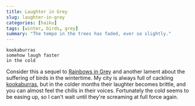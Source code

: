 ```yaml
---
title: Laughter in Grey
slug: laughter-in-grey
categories: [haiku]
tags: [winter, birds, grey]
summary: "The tempo in the trees has faded, ever so slightly."
---
```


```
kookaburras
somehow laugh faster
in the cold
```

Consider this a sequel to [Rainbows in Grey][1] and another lament about the suffering of birds in the wintertime. 
My city is always full of cackling [kookaburras][2], but in the colder months their laughter becomes brittle, and you can almost feel the chills in their voices. 
Fortunately the cold seems to be easing up, so I can't wait until they're screaming at full force again.

[1]: https://wirehaiku.org/posts/rainbows-in-grey/
[2]: https://en.wikipedia.org/wiki/Kookaburra
